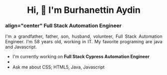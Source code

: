 <img src="">

<h1 align="center">Hi, 👋 I'm Burhanettin Aydin</h1>

<h3> align="center" Full Stack Automation Engineer </h3>

<p align="justify"> I'm a grandfather, father, son, husband, volunteer, Full Stack Automation Engineer. I'm 58 years old, working in IT. My favorite programing are java and Javascript.</p>

<ul>
  <li> I'm currently working on <b>Full Stack Cypress Automation Engineer</b>  </li>
  <li> </li>
  <li>Ask me about CSS; HTML5, Java, Javascript </li>
</ul>

